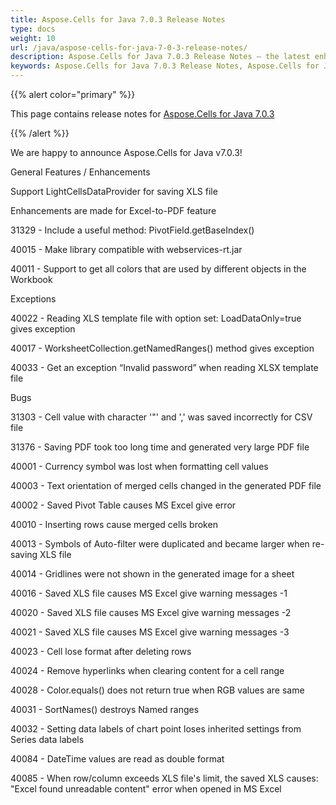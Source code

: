 ```yaml
---
title: Aspose.Cells for Java 7.0.3 Release Notes
type: docs
weight: 10
url: /java/aspose-cells-for-java-7-0-3-release-notes/
description: Aspose.Cells for Java 7.0.3 Release Notes – the latest enhancements, new features, and fixes.
keywords: Aspose.Cells for Java 7.0.3 Release Notes, Aspose.Cells for Java 7.0.3 updates and fixes
---
```


{{% alert color="primary" %}} 

This page contains release notes for [Aspose.Cells for Java 7.0.3](https://downloads.aspose.com/cells/java/new-releases/aspose.cells-for-java-7.0.3/)

{{% /alert %}} 

We are happy to announce Aspose.Cells for Java v7.0.3! 

General Features / Enhancements 

Support LightCellsDataProvider for saving XLS file 

Enhancements are made for Excel-to-PDF feature 

31329 - Include a useful method: PivotField.getBaseIndex() 

40015 - Make library compatible with webservices-rt.jar 

40011 - Support to get all colors that are used by different objects in the Workbook 

Exceptions 

40022 - Reading XLS template file with option set: LoadDataOnly=true gives exception 

40017 - WorksheetCollection.getNamedRanges() method gives exception 

40033 - Get an exception “Invalid password” when reading XLSX template file 

Bugs 

31303 - Cell value with character '"' and ',' was saved incorrectly for CSV file 

31376 - Saving PDF took too long time and generated very large PDF file 

40001 - Currency symbol was lost when formatting cell values 

40003 - Text orientation of merged cells changed in the generated PDF file 

40002 - Saved Pivot Table causes MS Excel give error 

40010 - Inserting rows cause merged cells broken 

40013 - Symbols of Auto-filter were duplicated and became larger when re-saving XLS file 

40014 - Gridlines were not shown in the generated image for a sheet 

40016 - Saved XLS file causes MS Excel give warning messages -1 

40020 - Saved XLS file causes MS Excel give warning messages -2 

40021 - Saved XLS file causes MS Excel give warning messages -3 

40023 - Cell lose format after deleting rows 

40024 - Remove hyperlinks when clearing content for a cell range 

40028 - Color.equals() does not return true when RGB values are same 

40031 - SortNames() destroys Named ranges 

40032 - Setting data labels of chart point loses inherited settings from Series data labels 

40084 - DateTime values are read as double format 

40085 - When row/column exceeds XLS file's limit, the saved XLS causes: "Excel found unreadable content" error when opened in MS Excel 
